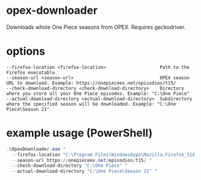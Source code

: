 # opex-downloader
Downloads whole One Piece seasons from OPEX. Requires geckodriver.

# options
```
--firefox-location <firefox-location>                    Path to the Firefox executable.
--season-url <season-url>                                OPEX season URL to download. Example: https://onepieceex.net/episodios/t15/
--check-download-directory <check-download-directory>    Directory where you store all your One Piece episodes. Example: "C:\One Piece"
--actual-download-directory <actual-download-directory>  Subdirectory where the specified season will be downloaded. Example: "C:\One Piece\Season 21"
```

# example usage (PowerShell)
```PowerShell
.\OpexDownloader.exe ^
  --firefox-location "C:\Program Files\WindowsApps\Mozilla.Firefox_114.0.2.0_x64__n80bbvh6b1yt2\VFS\ProgramFiles\Firefox Package Root\firefox.exe" ^
  --season-url https://onepieceex.net/episodios/t15/ ^
  --check-download-directory "C:\One Piece" ^
  --actual-download-directory "C:\One Piece\Season 21" ^
```

